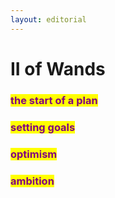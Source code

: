 ```yaml
---
layout: editorial
---
```


# II of Wands

###

### <mark style="color:purple;">the start of a plan</mark>

### <mark style="color:purple;">setting goals</mark>

### <mark style="color:purple;">optimism</mark>

### <mark style="color:purple;">ambition</mark>&#x20;

<mark style="color:purple;"></mark>

<mark style="color:purple;"></mark>
